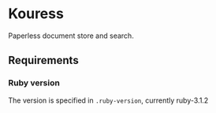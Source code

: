 # Kouress

Paperless document store and search.

## Requirements

### Ruby version

The version is specified in `.ruby-version`, currently ruby-3.1.2

